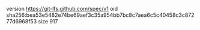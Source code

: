 version https://git-lfs.github.com/spec/v1
oid sha256:bea53e5482e74be69aef3c35a954bb7bc8c7aea6c5c40458c3c87277d6968f53
size 917
